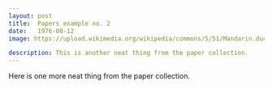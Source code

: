 ```yaml
---
layout: post
title:  Papers example no. 2
date:   1976-08-12
image: https://upload.wikimedia.org/wikipedia/commons/5/51/Mandarin.duck.arp.jpg

description: This is another neat thing from the paper collection.
---
```


Here is one more neat thing from the paper collection.

<!-- <div class='uv' data-locale='en-GB:English (GB),en-GB:English (GB)' data-config='/api/v1/universalviewer_config?download=1' data-uri='/nanna/iiif/91829/manifest' data-collectionindex='0' data-manifestindex='0' data-sequenceindex='0' data-canvasindex='0' data-xywh='-529,-227,5994,4522' data-rotation='0' style='width:560px; height:420px; background-color: #000'></div><script type='text/javascript' id='embedUV' src='https://digicoll.lib.berkeley.edu/js/uv-2.0.2/lib/embed.js'></script> -->

